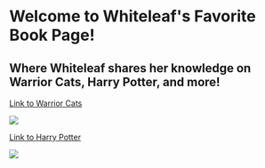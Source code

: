 
<html>
<head>
  <meta charset="utf-8">
  <meta name="viewport" content="width=device-width, initial-scale=1">
  <link rel="stylesheet" href="style.css">
  <h1>Welcome to Whiteleaf's Favorite Book Page!</h1>
  <h2> Where Whiteleaf shares her knowledge on Warrior Cats, Harry Potter, and more!</h2>
</head>
<body>



  <p><a href="WC.html">Link to Warrior Cats</a> </p>
  <img src="http://enterprise.supacache.com/images/working2/s504182/1.png" />
  <p><a href="HP.html">Link to Harry Potter</a> </p>
  <img src="http://bestpictureblog.com/wp-content/uploads/2015/02/141.jpg" />

</body>
</html>
